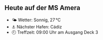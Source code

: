 ## Heute auf der MS Amera

- 🌤 Wetter: Sonnig, 27 °C
- ⚓ Nächster Hafen: Cádiz
- 🕘 Treffzeit: 09:00 Uhr am Ausgang Deck 3
